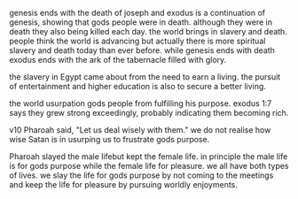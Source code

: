 genesis ends with the death of joseph and exodus is a continuation of genesis, showing
that gods people were in death. although they were in death they also being killed
each day. the world brings in slavery and death. people think the world is advancing but
actually there is more spiritual slavery and death today than ever before. while genesis ends with death exodus ends with the ark of the tabernacle filled with glory.

the slavery in Egypt came about from the need to earn a living. the pursuit of entertainment and higher education is also to secure a better living.

the world usurpation gods people from fulfilling his purpose. exodus 1:7 says they grew strong exceedingly, probably indicating them becoming rich.

v10 Pharoah said, "Let us deal wisely with them." we do not realise how wise Satan is in usurping us to frustrate gods purpose.

Pharoah slayed the male lifebut kept the female life. in principle the male life is for gods purpose while the female life for pleasure. we all have both types of lives. we slay the life for gods purpose by not coming to the meetings and keep the life for pleasure by pursuing worldly enjoyments.
